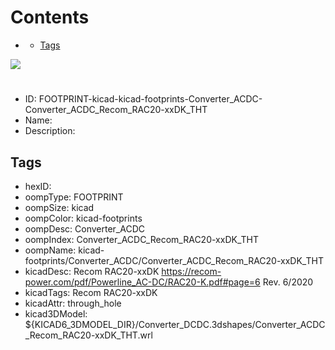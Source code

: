 



Contents
========

* [](#)
	* [Tags](#tags)
  
![][im]
# 

- ID: FOOTPRINT-kicad-kicad-footprints-Converter_ACDC-Converter_ACDC_Recom_RAC20-xxDK_THT
- Name: 
- Description: 

## Tags

- hexID: 
- oompType: FOOTPRINT
- oompSize: kicad
- oompColor: kicad-footprints
- oompDesc: Converter_ACDC
- oompIndex: Converter_ACDC_Recom_RAC20-xxDK_THT
- oompName: kicad-footprints/Converter_ACDC/Converter_ACDC_Recom_RAC20-xxDK_THT
- kicadDesc: Recom RAC20-xxDK https://recom-power.com/pdf/Powerline_AC-DC/RAC20-K.pdf#page=6 Rev. 6/2020
- kicadTags: Recom RAC20-xxDK
- kicadAttr: through_hole
- kicad3DModel: ${KICAD6_3DMODEL_DIR}/Converter_DCDC.3dshapes/Converter_ACDC_Recom_RAC20-xxDK_THT.wrl



[im]: image.png
